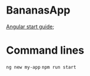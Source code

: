 # BananasApp
[Angular start guide](https://angular.io/guide/setup-local); <br/>

# Command lines 
`ng new my-app`
`npm run start`